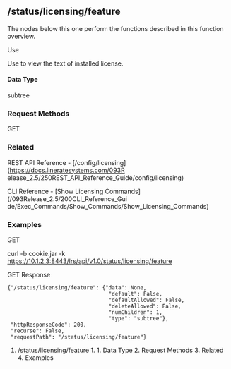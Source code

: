 ## /status/licensing/feature

The nodes below this one perform the functions described in this function
overview.

Use

Use to view the text of installed license.

#### Data Type

subtree

### Request Methods

GET

### Related

REST API Reference - [/config/licensing](https://docs.lineratesystems.com/093R
elease_2.5/250REST_API_Reference_Guide/config/licensing)

CLI Reference - [Show Licensing Commands](/093Release_2.5/200CLI_Reference_Gui
de/Exec_Commands/Show_Commands/Show_Licensing_Commands)

### Examples

GET

curl -b cookie.jar -k
https://10.1.2.3:8443/lrs/api/v1.0/status/licensing/feature

GET Response

    
    
    {"/status/licensing/feature": {"data": None,
                                    "default": False,
                                    "defaultAllowed": False,
                                    "deleteAllowed": False,
                                    "numChildren": 1,
                                    "type": "subtree"},
     "httpResponseCode": 200,
     "recurse": False,
     "requestPath": "/status/licensing/feature"}
    

  1. /status/licensing/feature
    1.       1. Data Type
    2. Request Methods
    3. Related
    4. Examples

